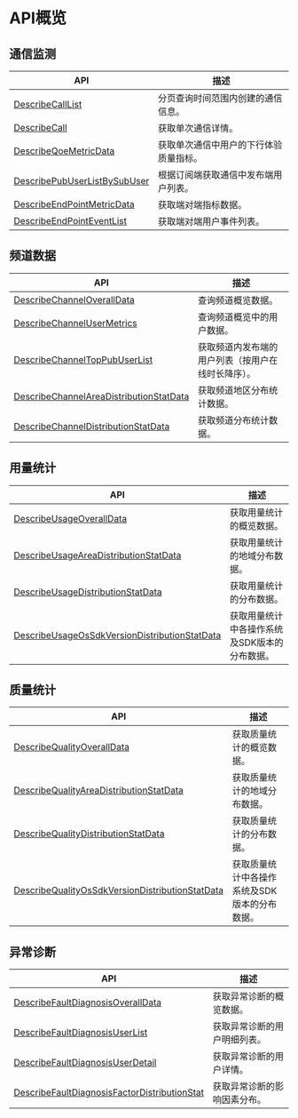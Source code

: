 # API概览

## 通信监测

|API|描述|
|---|--|
|[DescribeCallList]()|分页查询时间范围内创建的通信信息。|
|[DescribeCall]()|获取单次通信详情。|
|[DescribeQoeMetricData]()|获取单次通信中用户的下行体验质量指标。|
|[DescribePubUserListBySubUser]()|根据订阅端获取通信中发布端用户列表。|
|[DescribeEndPointMetricData]()|获取端对端指标数据。|
|[DescribeEndPointEventList]()|获取端对端用户事件列表。|

## 频道数据

|API|描述|
|---|--|
|[DescribeChannelOverallData]()|查询频道概览数据。|
|[DescribeChannelUserMetrics]()|查询频道概览中的用户数据。|
|[DescribeChannelTopPubUserList]()|获取频道内发布端的用户列表（按用户在线时长降序）。|
|[DescribeChannelAreaDistributionStatData]()|获取频道地区分布统计数据。|
|[DescribeChannelDistributionStatData]()|获取频道分布统计数据。|

## 用量统计

|API|描述|
|---|--|
|[DescribeUsageOverallData]()|获取用量统计的概览数据。|
|[DescribeUsageAreaDistributionStatData]()|获取用量统计的地域分布数据。|
|[DescribeUsageDistributionStatData]()|获取用量统计的分布数据。|
|[DescribeUsageOsSdkVersionDistributionStatData]()|获取用量统计中各操作系统及SDK版本的分布数据。|

## 质量统计

|API|描述|
|---|--|
|[DescribeQualityOverallData]()|获取质量统计的概览数据。|
|[DescribeQualityAreaDistributionStatData]()|获取质量统计的地域分布数据。|
|[DescribeQualityDistributionStatData]()|获取质量统计的分布数据。|
|[DescribeQualityOsSdkVersionDistributionStatData]()|获取质量统计中各操作系统及SDK版本的分布数据。|

## 异常诊断

|API|描述|
|---|--|
|[DescribeFaultDiagnosisOverallData]()|获取异常诊断的概览数据。|
|[DescribeFaultDiagnosisUserList]()|获取异常诊断的用户明细列表。|
|[DescribeFaultDiagnosisUserDetail]()|获取异常诊断的用户详情。|
|[DescribeFaultDiagnosisFactorDistributionStat]()|获取异常诊断的影响因素分布。|

